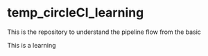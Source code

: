 # temp_circleCI_learning
This is the repository to understand the pipeline flow from the basic

This is a learning